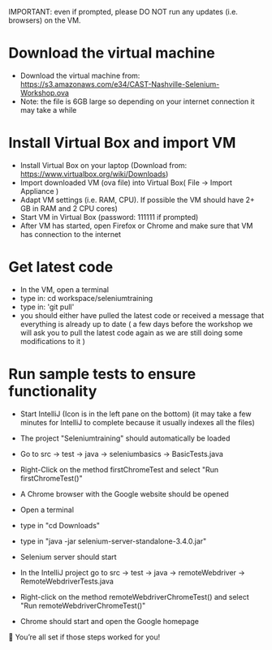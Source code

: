 IMPORTANT: even if prompted, please DO NOT run any updates (i.e. browsers) on the VM. 

# Download the virtual machine
- Download the virtual machine from: https://s3.amazonaws.com/e34/CAST-Nashville-Selenium-Workshop.ova 
- Note: the file is 6GB large so depending on your internet connection it may take a while 

# Install Virtual Box and import VM 
-  Install Virtual Box on your laptop (Download from: https://www.virtualbox.org/wiki/Downloads) 
-  Import downloaded VM (ova file) into Virtual Box( File -> Import Appliance )
-  Adapt VM settings (i.e. RAM, CPU). If possible the VM should have 2+ GB in RAM and 2 CPU cores) 
-  Start VM in Virtual Box (password: 111111 if prompted)
-  After VM has started, open Firefox or Chrome and make sure that VM has connection to the internet 


# Get latest code
- In the VM, open a terminal 
- type in: cd workspace/seleniumtraining
- type in: 'git pull'
- you should either have pulled the latest code or received a message that everything is already up to date 
( a few days before the workshop we will ask you to pull the latest code again as we are still doing some modifications to it )


# Run sample tests to ensure functionality 
-  Start IntelliJ (Icon is in the left pane on the bottom) (it may take a few minutes for IntelliJ to complete because it usually indexes all the files) 
-  The project "Seleniumtraining" should automatically be loaded 
-  Go to src -> test -> java -> seleniumbasics -> BasicTests.java 
-  Right-Click on the method firstChromeTest and select "Run firstChromeTest()"
-  A Chrome browser with the Google website should be opened

-  Open a terminal 
-  type in "cd Downloads"
-  type in "java -jar selenium-server-standalone-3.4.0.jar"
-  Selenium server should start 
-  In the IntelliJ project go to src -> test -> java -> remoteWebdriver -> RemoteWebdriverTests.java
-  Right-click on the method remoteWebdriverChromeTest() and select "Run remoteWebdriverChromeTest()"
-  Chrome should start and open the Google homepage

  
 You’re all set if those steps worked for you! 
